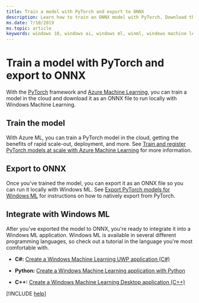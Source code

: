 ```yaml
---
title: Train a model with PyTorch and export to ONNX
description: Learn how to train an ONNX model with PyTorch. Download the model as an ONNX file and run it locally with Windows Machine Learning.
ms.date: 7/10/2019
ms.topic: article
keywords: windows 10, windows ai, windows ml, winml, windows machine learning, pytorch
---
```


# Train a model with PyTorch and export to ONNX

With the [PyTorch](https://pytorch.org/) framework and [Azure Machine Learning](https://azure.microsoft.com/services/machine-learning-service/), you can train a model in the cloud and download it as an ONNX file to run locally with Windows Machine Learning.

## Train the model

With Azure ML, you can train a PyTorch model in the cloud, getting the benefits of rapid scale-out, deployment, and more. See [Train and register PyTorch models at scale with Azure Machine Learning](/azure/machine-learning/service/how-to-train-pytorch) for more information.

## Export to ONNX

Once you've trained the model, you can export it as an ONNX file so you can run it locally with Windows ML. See [Export PyTorch models for Windows ML](https://github.com/onnx/tutorials/blob/master/tutorials/ExportModelFromPyTorchForWinML.md) for instructions on how to natively export from PyTorch.


## Integrate with Windows ML

After you've exported the model to ONNX, you're ready to integrate it into a Windows ML application. Windows ML is available in several different programming languages, so check out a tutorial in the language you're most comfortable with.

* **C#:** [Create a Windows Machine Learning UWP application (C#)](./get-started-uwp.md)

* **Python:** [Create a Windows Machine Learning application with Python](https://github.com/Microsoft/xlang/tree/master/samples/python/winml_tutorial)

* **C++:** [Create a Windows Machine Learning Desktop application (C++)](./get-started-desktop.md)

[!INCLUDE [help](../includes/get-help.md)]
